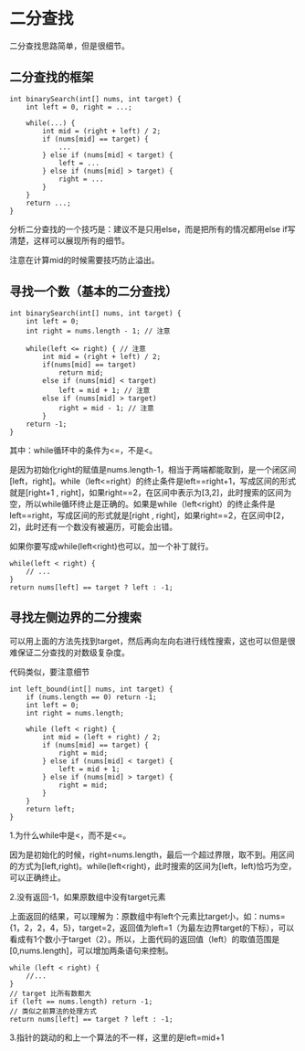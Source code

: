 # 二分查找
二分查找思路简单，但是很细节。

## 二分查找的框架
```
int binarySearch(int[] nums, int target) {
    int left = 0, right = ...;

    while(...) {
        int mid = (right + left) / 2;
        if (nums[mid] == target) {
            ...
        } else if (nums[mid] < target) {
            left = ...
        } else if (nums[mid] > target) {
            right = ...
        }
    }
    return ...;
}
```
分析二分查找的一个技巧是：建议不是只用else，而是把所有的情况都用else if写清楚，这样可以展现所有的细节。

注意在计算mid的时候需要技巧防止溢出。


## 寻找一个数（基本的二分查找）
```
int binarySearch(int[] nums, int target) {
    int left = 0; 
    int right = nums.length - 1; // 注意

    while(left <= right) { // 注意
        int mid = (right + left) / 2;
        if(nums[mid] == target)
            return mid; 
        else if (nums[mid] < target)
            left = mid + 1; // 注意
        else if (nums[mid] > target)
            right = mid - 1; // 注意
        }
    return -1;
}
```
其中：while循环中的条件为<=，不是<。

是因为初始化right的赋值是nums.length-1，相当于两端都能取到，是一个闭区间[left，right]。while（left<=right）的终止条件是left==right+1，写成区间的形式就是[right+1 , right]，如果right==2，在区间中表示为[3,2]，此时搜索的区间为空，所以while循环终止是正确的。如果是while（left<right）的终止条件是left==right，写成区间的形式就是[right , right]，如果right==2，在区间中[2，2]，此时还有一个数没有被遍历，可能会出错。

如果你要写成while(left<right)也可以，加一个补丁就行。
```
while(left < right) {
    // ...
}
return nums[left] == target ? left : -1;
```

## 寻找左侧边界的二分搜索
可以用上面的方法先找到target，然后再向左向右进行线性搜索，这也可以但是很难保证二分查找的对数级复杂度。

代码类似，要注意细节
```
int left_bound(int[] nums, int target) {
    if (nums.length == 0) return -1;
    int left = 0;
    int right = nums.length; 

    while (left < right) { 
        int mid = (left + right) / 2;
        if (nums[mid] == target) {
            right = mid;
        } else if (nums[mid] < target) {
            left = mid + 1;
        } else if (nums[mid] > target) {
            right = mid; 
        }
    }
    return left;
}
```
1.为什么while中是<，而不是<=。

因为是初始化的时候，right=nums.length，最后一个超过界限，取不到。用区间的方式为[left,right)。while(left<right)，此时搜索的区间为[left，left)恰巧为空，可以正确终止。

2.没有返回-1，如果原数组中没有target元素

上面返回的结果，可以理解为：原数组中有left个元素比target小，如：nums={1，2，2，4，5}，target=2，返回值为left=1（为最左边界target的下标），可以看成有1个数小于target（2）。所以，上面代码的返回值（left）的取值范围是[0,nums.length]，可以增加两条语句来控制。
```
while (left < right) {
    //...
}
// target 比所有数都大
if (left == nums.length) return -1;
// 类似之前算法的处理方式
return nums[left] == target ? left : -1;
```

3.指针的跳动的和上一个算法的不一样，这里的是left=mid+1




































